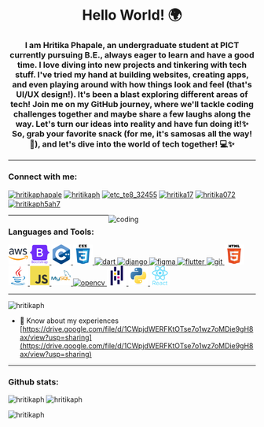 <h1 align="center">Hello World! 🌍</h1>
<h3 align="center">I am Hritika Phapale, an undergraduate student at PICT currently pursuing B.E., always eager to learn and have a good time. I love diving into new projects and tinkering with tech stuff. I've tried my hand at building websites, creating apps, and even playing around with how things look and feel (that's UI/UX design!). It's been a blast exploring different areas of tech! Join me on my GitHub journey, where we'll tackle coding challenges together and maybe share a few laughs along the way. Let's turn our ideas into reality and have fun doing it!✨ So, grab your favorite snack (for me, it's samosas all the way! 🥟), and let's dive into the world of tech together! 💻✨</h3>

---

<h3 align="left">Connect with me:</h3>
<p align="left">
<a href="https://twitter.com/hritikaphapale" target="blank"><img align="center" src="https://raw.githubusercontent.com/rahuldkjain/github-profile-readme-generator/master/src/images/icons/Social/twitter.svg" alt="hritikaphapale" height="30" width="40" /></a>
<a href="https://linkedin.com/in/hritikaph" target="blank"><img align="center" src="https://raw.githubusercontent.com/rahuldkjain/github-profile-readme-generator/master/src/images/icons/Social/linked-in-alt.svg" alt="hritikaph" height="30" width="40" /></a>
<a href="https://www.hackerrank.com/etc_te8_32455" target="blank"><img align="center" src="https://raw.githubusercontent.com/rahuldkjain/github-profile-readme-generator/master/src/images/icons/Social/hackerrank.svg" alt="etc_te8_32455" height="30" width="40" /></a>
<a href="https://codeforces.com/profile/hritika17" target="blank"><img align="center" src="https://raw.githubusercontent.com/rahuldkjain/github-profile-readme-generator/master/src/images/icons/Social/codeforces.svg" alt="hritika17" height="30" width="40" /></a>
<a href="https://www.leetcode.com/hritika072" target="blank"><img align="center" src="https://raw.githubusercontent.com/rahuldkjain/github-profile-readme-generator/master/src/images/icons/Social/leet-code.svg" alt="hritika072" height="30" width="40" /></a>
<a href="https://auth.geeksforgeeks.org/user/hritikaph5ah7" target="blank"><img align="center" src="https://raw.githubusercontent.com/rahuldkjain/github-profile-readme-generator/master/src/images/icons/Social/geeks-for-geeks.svg" alt="hritikaph5ah7" height="30" width="40" /></a>

</p>

<img align="right" alt="coding" width="300" src="https://user-images.githubusercontent.com/74038190/236119160-976a0405-caa7-470c-9356-16d43402ea0a.gif">

---

<h3 align="left">Languages and Tools:</h3>
<p align="left"> <a href="https://aws.amazon.com" target="_blank" rel="noreferrer">
  <img src="https://raw.githubusercontent.com/devicons/devicon/master/icons/amazonwebservices/amazonwebservices-original-wordmark.svg" alt="aws" width="40" height="40"/> </a>
  <a href="https://getbootstrap.com" target="_blank" rel="noreferrer">
  <img src="https://raw.githubusercontent.com/devicons/devicon/master/icons/bootstrap/bootstrap-plain-wordmark.svg" alt="bootstrap" width="40" height="40"/> </a>
  <a href="https://www.w3schools.com/cpp/" target="_blank" rel="noreferrer"> 
    <img src="https://raw.githubusercontent.com/devicons/devicon/master/icons/cplusplus/cplusplus-original.svg" alt="cplusplus" width="40" height="40"/> </a> 
  <a href="https://www.w3schools.com/css/" target="_blank" rel="noreferrer"> <img src="https://raw.githubusercontent.com/devicons/devicon/master/icons/css3/css3-original-wordmark.svg" alt="css3" width="40" height="40"/> </a> 
  <a href="https://dart.dev" target="_blank" rel="noreferrer"> <img src="https://www.vectorlogo.zone/logos/dartlang/dartlang-icon.svg" alt="dart" width="40" height="40"/> </a> 
  <a href="https://www.djangoproject.com/" target="_blank" rel="noreferrer"> <img src="https://cdn.worldvectorlogo.com/logos/django.svg" alt="django" width="40" height="40"/> </a>
  <a href="https://www.figma.com/" target="_blank" rel="noreferrer"> <img src="https://www.vectorlogo.zone/logos/figma/figma-icon.svg" alt="figma" width="40" height="40"/> </a> 
  <a href="https://flutter.dev" target="_blank" rel="noreferrer"> <img src="https://www.vectorlogo.zone/logos/flutterio/flutterio-icon.svg" alt="flutter" width="40" height="40"/> </a>
  <a href="https://git-scm.com/" target="_blank" rel="noreferrer"> <img src="https://www.vectorlogo.zone/logos/git-scm/git-scm-icon.svg" alt="git" width="40" height="40"/> </a>
  <a href="https://www.w3.org/html/" target="_blank" rel="noreferrer"> <img src="https://raw.githubusercontent.com/devicons/devicon/master/icons/html5/html5-original-wordmark.svg" alt="html5" width="40" height="40"/> </a>
  <a href="https://www.java.com" target="_blank" rel="noreferrer"> <img src="https://raw.githubusercontent.com/devicons/devicon/master/icons/java/java-original.svg" alt="java" width="40" height="40"/> </a> 
  <a href="https://developer.mozilla.org/en-US/docs/Web/JavaScript" target="_blank" rel="noreferrer"> <img src="https://raw.githubusercontent.com/devicons/devicon/master/icons/javascript/javascript-original.svg" alt="javascript" width="40" height="40"/> </a> 
  <a href="https://www.mysql.com/" target="_blank" rel="noreferrer"> <img src="https://raw.githubusercontent.com/devicons/devicon/master/icons/mysql/mysql-original-wordmark.svg" alt="mysql" width="40" height="40"/> </a>
  <a href="https://opencv.org/" target="_blank" rel="noreferrer"> <img src="https://www.vectorlogo.zone/logos/opencv/opencv-icon.svg" alt="opencv" width="40" height="40"/> </a> 
  <a href="https://pandas.pydata.org/" target="_blank" rel="noreferrer"> <img src="https://raw.githubusercontent.com/devicons/devicon/2ae2a900d2f041da66e950e4d48052658d850630/icons/pandas/pandas-original.svg" alt="pandas" width="40" height="40"/> </a> 
  <a href="https://www.python.org" target="_blank" rel="noreferrer"> <img src="https://raw.githubusercontent.com/devicons/devicon/master/icons/python/python-original.svg" alt="python" width="40" height="40"/> </a> 
  <a href="https://reactjs.org/" target="_blank" rel="noreferrer"> <img src="https://raw.githubusercontent.com/devicons/devicon/master/icons/react/react-original-wordmark.svg" alt="react" width="40" height="40"/> </a> </p>

---

<p align="left"> <img src="https://komarev.com/ghpvc/?username=hritikaph&label=Profile%20views&color=0e75b6&style=flat" alt="hritikaph" /> </p>

- 📄 Know about my experiences [https://drive.google.com/file/d/1CWpjdWERFKtOTse7o1wz7oMDie9gH8ax/view?usp=sharing](https://drive.google.com/file/d/1CWpjdWERFKtOTse7o1wz7oMDie9gH8ax/view?usp=sharing)

---
<h3>Github stats:</h3>


<p align="center">
  <p align="cnter"> 
    <img src="https://github-readme-stats.vercel.app/api/top-langs?username=hritikaph&show_icons=true&locale=en&layout=compact" alt="hritikaph" height="200">
    <img src="https://github-readme-stats.vercel.app/api?username=hritikaph&show_icons=true&locale=en" alt="hritikaph" height="200">
  </p>
  
  <img src="https://github-readme-streak-stats.herokuapp.com/?user=hritikaph&" alt="hritikaph">
</p>
